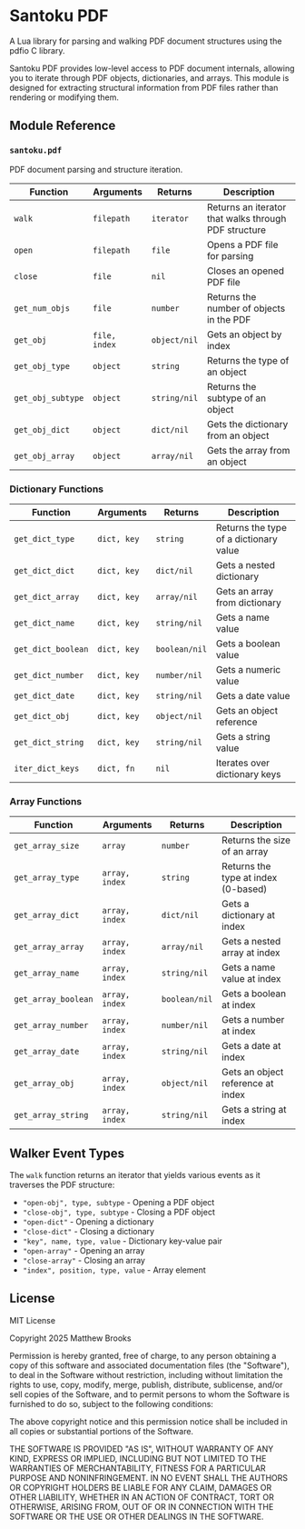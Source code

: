 # Santoku PDF

A Lua library for parsing and walking PDF document structures using the pdfio C library.

Santoku PDF provides low-level access to PDF document internals, allowing you to iterate through PDF objects, dictionaries, and arrays. This module is designed for extracting structural information from PDF files rather than rendering or modifying them.

## Module Reference

### `santoku.pdf`

PDF document parsing and structure iteration.

| Function | Arguments | Returns | Description |
|----------|-----------|---------|-------------|
| `walk` | `filepath` | `iterator` | Returns an iterator that walks through PDF structure |
| `open` | `filepath` | `file` | Opens a PDF file for parsing |
| `close` | `file` | `nil` | Closes an opened PDF file |
| `get_num_objs` | `file` | `number` | Returns the number of objects in the PDF |
| `get_obj` | `file, index` | `object/nil` | Gets an object by index |
| `get_obj_type` | `object` | `string` | Returns the type of an object |
| `get_obj_subtype` | `object` | `string/nil` | Returns the subtype of an object |
| `get_obj_dict` | `object` | `dict/nil` | Gets the dictionary from an object |
| `get_obj_array` | `object` | `array/nil` | Gets the array from an object |

### Dictionary Functions

| Function | Arguments | Returns | Description |
|----------|-----------|---------|-------------|
| `get_dict_type` | `dict, key` | `string` | Returns the type of a dictionary value |
| `get_dict_dict` | `dict, key` | `dict/nil` | Gets a nested dictionary |
| `get_dict_array` | `dict, key` | `array/nil` | Gets an array from dictionary |
| `get_dict_name` | `dict, key` | `string/nil` | Gets a name value |
| `get_dict_boolean` | `dict, key` | `boolean/nil` | Gets a boolean value |
| `get_dict_number` | `dict, key` | `number/nil` | Gets a numeric value |
| `get_dict_date` | `dict, key` | `string/nil` | Gets a date value |
| `get_dict_obj` | `dict, key` | `object/nil` | Gets an object reference |
| `get_dict_string` | `dict, key` | `string/nil` | Gets a string value |
| `iter_dict_keys` | `dict, fn` | `nil` | Iterates over dictionary keys |

### Array Functions

| Function | Arguments | Returns | Description |
|----------|-----------|---------|-------------|
| `get_array_size` | `array` | `number` | Returns the size of an array |
| `get_array_type` | `array, index` | `string` | Returns the type at index (0-based) |
| `get_array_dict` | `array, index` | `dict/nil` | Gets a dictionary at index |
| `get_array_array` | `array, index` | `array/nil` | Gets a nested array at index |
| `get_array_name` | `array, index` | `string/nil` | Gets a name value at index |
| `get_array_boolean` | `array, index` | `boolean/nil` | Gets a boolean at index |
| `get_array_number` | `array, index` | `number/nil` | Gets a number at index |
| `get_array_date` | `array, index` | `string/nil` | Gets a date at index |
| `get_array_obj` | `array, index` | `object/nil` | Gets an object reference at index |
| `get_array_string` | `array, index` | `string/nil` | Gets a string at index |

## Walker Event Types

The `walk` function returns an iterator that yields various events as it traverses the PDF structure:

- `"open-obj", type, subtype` - Opening a PDF object
- `"close-obj", type, subtype` - Closing a PDF object
- `"open-dict"` - Opening a dictionary
- `"close-dict"` - Closing a dictionary
- `"key", name, type, value` - Dictionary key-value pair
- `"open-array"` - Opening an array
- `"close-array"` - Closing an array
- `"index", position, type, value` - Array element

## License

MIT License

Copyright 2025 Matthew Brooks

Permission is hereby granted, free of charge, to any person obtaining a copy of
this software and associated documentation files (the "Software"), to deal in
the Software without restriction, including without limitation the rights to
use, copy, modify, merge, publish, distribute, sublicense, and/or sell copies of
the Software, and to permit persons to whom the Software is furnished to do so,
subject to the following conditions:

The above copyright notice and this permission notice shall be included in all
copies or substantial portions of the Software.

THE SOFTWARE IS PROVIDED "AS IS", WITHOUT WARRANTY OF ANY KIND, EXPRESS OR
IMPLIED, INCLUDING BUT NOT LIMITED TO THE WARRANTIES OF MERCHANTABILITY, FITNESS
FOR A PARTICULAR PURPOSE AND NONINFRINGEMENT. IN NO EVENT SHALL THE AUTHORS OR
COPYRIGHT HOLDERS BE LIABLE FOR ANY CLAIM, DAMAGES OR OTHER LIABILITY, WHETHER
IN AN ACTION OF CONTRACT, TORT OR OTHERWISE, ARISING FROM, OUT OF OR IN
CONNECTION WITH THE SOFTWARE OR THE USE OR OTHER DEALINGS IN THE SOFTWARE.